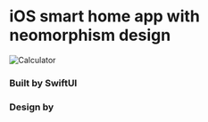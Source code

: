 # iOS smart home app with neomorphism design

![Calculator](./asset/bg.jpg)

### Built by SwiftUI

### Design by
